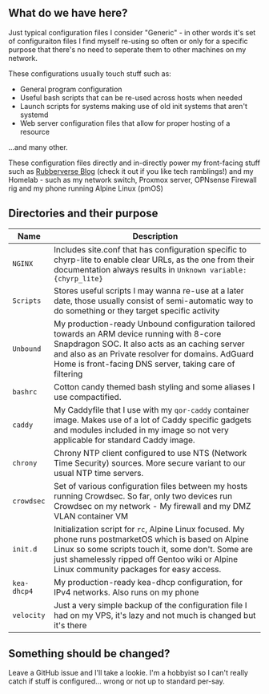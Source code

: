 ## What do we have here?

Just typical configuration files I consider "Generic" - in other words it's set of configuraiton files I find myself re-using so often or only for a specific purpose that there's no need to seperate them to other machines on my network.

These configurations usually touch stuff such as:

- General program configuration
- Useful bash scripts that can be re-used across hosts when needed
- Launch scripts for systems making use of old init systems that aren't systemd
- Web server configuration files that allow for proper hosting of a resource

...and many other.

These configuration files directly and in-directly power my front-facing stuff such as [Rubberverse Blog](https://blog.rubberverse.xyz) (check it out if you like tech ramblings!) and my Homelab - such as my network switch, Proxmox server, OPNsense Firewall rig and my phone running Alpine Linux (pmOS)

## Directories and their purpose

| Name | Description |
|------|-------------|
| `NGINX` | Includes site.conf that has configuration specific to chyrp-lite to enable clear URLs, as the one from their documentation always results in `Unknown variable: {chyrp_lite}` |
| `Scripts` | Stores useful scripts I may wanna re-use at a later date, those usually consist of semi-automatic way to do something or they target specific activity |
| `Unbound` | My production-ready Unbound configuration tailored towards an ARM device running with 8-core Snapdragon SOC. It also acts as an caching server and also as an Private resolver for domains. AdGuard Home is front-facing DNS server, taking care of filtering |
| `bashrc` | Cotton candy themed bash styling and some aliases I use compactified. |
| `caddy` | My Caddyfile that I use with my `qor-caddy` container image. Makes use of a lot of Caddy specific gadgets and modules included in my image so not very applicable for standard Caddy image. |
| `chrony` | Chrony NTP client configured to use NTS (Network Time Security) sources. More secure variant to our usual NTP time servers. | 
| `crowdsec` | Set of various configuration files between my hosts running Crowdsec. So far, only two devices run Crowdsec on my network - My firewall and my DMZ VLAN container VM |
| `init.d` | Initialization script for `rc`, Alpine Linux focused. My phone runs postmarketOS which is based on Alpine Linux so some scripts touch it, some don't. Some are just shamelessly ripped off Gentoo wiki or Alpine Linux community packages for easy access. |
| `kea-dhcp4` | My production-ready kea-dhcp configuration, for IPv4 networks. Also runs on my phone |
| `velocity` | Just a very simple backup of the configuration file I had on my VPS, it's lazy and not much is changed but it's there |

## Something should be changed?

Leave a GitHub issue and I'll take a lookie. I'm a hobbyist so I can't really catch if stuff is configured... wrong or not up to standard per-say.
